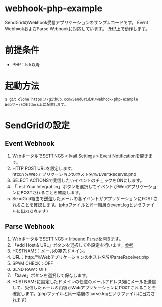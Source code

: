 # webhook-php-example

SendGridのWebhook受信アプリケーションのサンプルコードです。
Event WebhookおよびParse Webhookに対応しています。
[PHP](https://secure.php.net/manual/ja/index.php)上で動作します。

# 前提条件
- PHP：5.5以降

# 起動方法
```
$ git clone https://github.com/SendGridJP/webhook-php-example
Webサーバのhtdocs上に配置します。
```

# SendGridの設定
## Event Webhook
1. Webポータルで[SETTINGS > Mail Settings > Event Notification](https://app.sendgrid.com/settings/mail_settings)を開きます。
1. HTTP POST URLを設定します。  
http://%Webアプリケーションのホスト名%/EventReceiver.php
1. SELECT ACTIONSで受信したいイベントのチェックをONにします。
1. 「Test Your Integration」ボタンを選択してイベントがWebアプリケーションにPOSTされることを確認します。
1. SendGrid経由で[送信](https://sendgrid.com/docs/API_Reference/Web_API/mail.html)したメールの各イベントがアプリケーションにPOSTされることを確認します。(phpファイルと同一階層のevent.logというファイルに出力されます)

## Parse Webhook
1. Webポータルで[SETTINGS > Inbound Parse](https://app.sendgrid.com/settings/parse)を開きます。
1. 「Add Host & URL」ボタンを選択して各設定を行います。[参考](https://sendgrid.kke.co.jp/blog/?p=827)
  1. HOSTNAME：メールの宛先ドメイン。
  1. URL：http://%Webアプリケーションのホスト名%/ParseReceiver.php
  1. SPAM CHECK：OFF
  1. SEND RAW：OFF
1. 「Save」ボタンを選択して保存します。
1. HOSTNAMEに設定したドメインの任意のメールアドレス宛にメールを送信して、受信したメールの内容がWebアプリケーションにPOSTされることを確認します。(phpファイルと同一階層のparse.logというファイルに出力されます)
